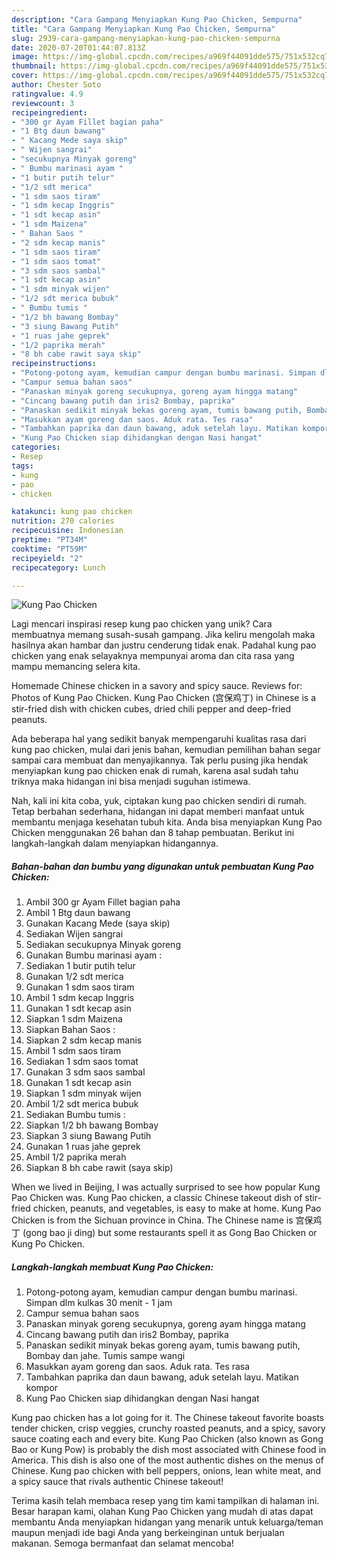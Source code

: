 ```yaml
---
description: "Cara Gampang Menyiapkan Kung Pao Chicken, Sempurna"
title: "Cara Gampang Menyiapkan Kung Pao Chicken, Sempurna"
slug: 2939-cara-gampang-menyiapkan-kung-pao-chicken-sempurna
date: 2020-07-20T01:44:07.813Z
image: https://img-global.cpcdn.com/recipes/a969f44091dde575/751x532cq70/kung-pao-chicken-foto-resep-utama.jpg
thumbnail: https://img-global.cpcdn.com/recipes/a969f44091dde575/751x532cq70/kung-pao-chicken-foto-resep-utama.jpg
cover: https://img-global.cpcdn.com/recipes/a969f44091dde575/751x532cq70/kung-pao-chicken-foto-resep-utama.jpg
author: Chester Soto
ratingvalue: 4.9
reviewcount: 3
recipeingredient:
- "300 gr Ayam Fillet bagian paha"
- "1 Btg daun bawang"
- " Kacang Mede saya skip"
- " Wijen sangrai"
- "secukupnya Minyak goreng"
- " Bumbu marinasi ayam "
- "1 butir putih telur"
- "1/2 sdt merica"
- "1 sdm saos tiram"
- "1 sdm kecap Inggris"
- "1 sdt kecap asin"
- "1 sdm Maizena"
- " Bahan Saos "
- "2 sdm kecap manis"
- "1 sdm saos tiram"
- "1 sdm saos tomat"
- "3 sdm saos sambal"
- "1 sdt kecap asin"
- "1 sdm minyak wijen"
- "1/2 sdt merica bubuk"
- " Bumbu tumis "
- "1/2 bh bawang Bombay"
- "3 siung Bawang Putih"
- "1 ruas jahe geprek"
- "1/2 paprika merah"
- "8 bh cabe rawit saya skip"
recipeinstructions:
- "Potong-potong ayam, kemudian campur dengan bumbu marinasi. Simpan dlm kulkas 30 menit - 1 jam"
- "Campur semua bahan saos"
- "Panaskan minyak goreng secukupnya, goreng ayam hingga matang"
- "Cincang bawang putih dan iris2 Bombay, paprika"
- "Panaskan sedikit minyak bekas goreng ayam, tumis bawang putih, Bombay dan jahe. Tumis sampe wangi"
- "Masukkan ayam goreng dan saos. Aduk rata. Tes rasa"
- "Tambahkan paprika dan daun bawang, aduk setelah layu. Matikan kompor"
- "Kung Pao Chicken siap dihidangkan dengan Nasi hangat"
categories:
- Resep
tags:
- kung
- pao
- chicken

katakunci: kung pao chicken 
nutrition: 270 calories
recipecuisine: Indonesian
preptime: "PT34M"
cooktime: "PT59M"
recipeyield: "2"
recipecategory: Lunch

---
```



![Kung Pao Chicken](https://img-global.cpcdn.com/recipes/a969f44091dde575/751x532cq70/kung-pao-chicken-foto-resep-utama.jpg)

Lagi mencari inspirasi resep kung pao chicken yang unik? Cara membuatnya memang susah-susah gampang. Jika keliru mengolah maka hasilnya akan hambar dan justru cenderung tidak enak. Padahal kung pao chicken yang enak selayaknya mempunyai aroma dan cita rasa yang mampu memancing selera kita.

Homemade Chinese chicken in a savory and spicy sauce. Reviews for: Photos of Kung Pao Chicken. Kung Pao Chicken (宫保鸡丁) in Chinese is a stir-fried dish with chicken cubes, dried chili pepper and deep-fried peanuts.

Ada beberapa hal yang sedikit banyak mempengaruhi kualitas rasa dari kung pao chicken, mulai dari jenis bahan, kemudian pemilihan bahan segar sampai cara membuat dan menyajikannya. Tak perlu pusing jika hendak menyiapkan kung pao chicken enak di rumah, karena asal sudah tahu triknya maka hidangan ini bisa menjadi suguhan istimewa.


Nah, kali ini kita coba, yuk, ciptakan kung pao chicken sendiri di rumah. Tetap berbahan sederhana, hidangan ini dapat memberi manfaat untuk membantu menjaga kesehatan tubuh kita. Anda bisa menyiapkan Kung Pao Chicken menggunakan 26 bahan dan 8 tahap pembuatan. Berikut ini langkah-langkah dalam menyiapkan hidangannya.

<!--inarticleads1-->

##### Bahan-bahan dan bumbu yang digunakan untuk pembuatan Kung Pao Chicken:

1. Ambil 300 gr Ayam Fillet bagian paha
1. Ambil 1 Btg daun bawang
1. Gunakan  Kacang Mede (saya skip)
1. Sediakan  Wijen sangrai
1. Sediakan secukupnya Minyak goreng
1. Gunakan  Bumbu marinasi ayam :
1. Sediakan 1 butir putih telur
1. Gunakan 1/2 sdt merica
1. Gunakan 1 sdm saos tiram
1. Ambil 1 sdm kecap Inggris
1. Gunakan 1 sdt kecap asin
1. Siapkan 1 sdm Maizena
1. Siapkan  Bahan Saos :
1. Siapkan 2 sdm kecap manis
1. Ambil 1 sdm saos tiram
1. Sediakan 1 sdm saos tomat
1. Gunakan 3 sdm saos sambal
1. Gunakan 1 sdt kecap asin
1. Siapkan 1 sdm minyak wijen
1. Ambil 1/2 sdt merica bubuk
1. Sediakan  Bumbu tumis :
1. Siapkan 1/2 bh bawang Bombay
1. Siapkan 3 siung Bawang Putih
1. Gunakan 1 ruas jahe geprek
1. Ambil 1/2 paprika merah
1. Siapkan 8 bh cabe rawit (saya skip)


When we lived in Beijing, I was actually surprised to see how popular Kung Pao Chicken was. Kung Pao chicken, a classic Chinese takeout dish of stir-fried chicken, peanuts, and vegetables, is easy to make at home. Kung Pao Chicken is from the Sichuan province in China. The Chinese name is 宫保鸡丁 (gong bao ji ding) but some restaurants spell it as Gong Bao Chicken or Kung Po Chicken. 

<!--inarticleads2-->

##### Langkah-langkah membuat Kung Pao Chicken:

1. Potong-potong ayam, kemudian campur dengan bumbu marinasi. Simpan dlm kulkas 30 menit - 1 jam
1. Campur semua bahan saos
1. Panaskan minyak goreng secukupnya, goreng ayam hingga matang
1. Cincang bawang putih dan iris2 Bombay, paprika
1. Panaskan sedikit minyak bekas goreng ayam, tumis bawang putih, Bombay dan jahe. Tumis sampe wangi
1. Masukkan ayam goreng dan saos. Aduk rata. Tes rasa
1. Tambahkan paprika dan daun bawang, aduk setelah layu. Matikan kompor
1. Kung Pao Chicken siap dihidangkan dengan Nasi hangat


Kung pao chicken has a lot going for it. The Chinese takeout favorite boasts tender chicken, crisp veggies, crunchy roasted peanuts, and a spicy, savory sauce coating each and every bite. Kung Pao Chicken (also known as Gong Bao or Kung Pow) is probably the dish most associated with Chinese food in America. This dish is also one of the most authentic dishes on the menus of Chinese. Kung pao chicken with bell peppers, onions, lean white meat, and a spicy sauce that rivals authentic Chinese takeout! 

Terima kasih telah membaca resep yang tim kami tampilkan di halaman ini. Besar harapan kami, olahan Kung Pao Chicken yang mudah di atas dapat membantu Anda menyiapkan hidangan yang menarik untuk keluarga/teman maupun menjadi ide bagi Anda yang berkeinginan untuk berjualan makanan. Semoga bermanfaat dan selamat mencoba!
